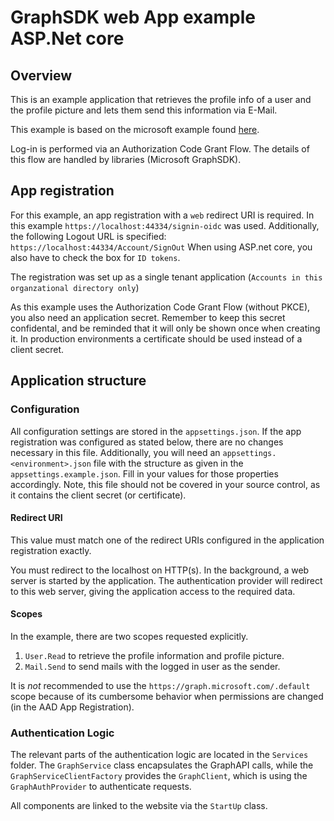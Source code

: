 ﻿# GraphSDK web App example ASP.Net core

## Overview

This is an example application that retrieves the profile info of a
user and the profile picture and lets them send this information via E-Mail.

This example is based on the microsoft example found 
[here](https://github.com/microsoftgraph/aspnetcore-connect-sample).


Log-in is performed via an Authorization Code Grant Flow. The
details of this flow are handled by libraries (Microsoft GraphSDK).

## App registration

For this example, an app registration with a `web` redirect URI is required. 
In this example `https://localhost:44334/signin-oidc` was used.
Additionally, the following Logout URL is specified: `https://localhost:44334/Account/SignOut`
When using ASP.net core, you also have to check the box for `ID tokens`. 
 
The registration was set up as a single tenant application 
(`Accounts in this organzational directory only`)

As this example uses the Authorization Code Grant Flow (without PKCE), you also 
need an application secret. Remember to keep this secret confidental, and be 
reminded that it will only be shown once when creating it. In production environments
a certificate should be used instead of a client secret.

## Application structure

### Configuration

All configuration settings are stored in the `appsettings.json`. If the 
app registration was configured as stated below, there are no changes necessary
in this file. Additionally, you will need an `appsettings.<environment>.json` file
with the structure as given in the `appsettings.example.json`. Fill in your values
for those properties accordingly. Note, this file should not be covered in your
source control, as it contains the client secret (or certificate).

#### Redirect URI

This value must match one of the redirect URIs configured in the application
registration exactly.

You must redirect to the localhost on HTTP(s). In the background, a web server is
started by the application. The authentication provider will redirect to this
web server, giving the application access to the required data.

#### Scopes

In the example, there are two scopes requested explicitly.

1. `User.Read` to retrieve the profile information and profile picture.
2. `Mail.Send` to send mails with the logged in user as the sender.

It is _not_ recommended to use the `https://graph.microsoft.com/.default`
scope because of its cumbersome behavior when permissions are changed (in the
AAD App Registration).

### Authentication Logic

The relevant parts of the authentication logic are located in the `Services` folder.
The `GraphService` class encapsulates the GraphAPI calls, while the `GraphServiceClientFactory`
provides the `GraphClient`, which is using the `GraphAuthProvider` to authenticate requests.

All components are linked to the website via the `StartUp` class.